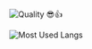 ![Quality 😎👍](https://github-readme-stats.vercel.app/api?username=kkauaon&show_icons=true&theme=radical)

![Most Used Langs](https://github-readme-stats.vercel.app/api/top-langs/?username=kkauaon&layout=compact&theme=radical)
